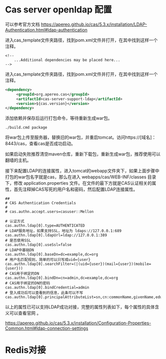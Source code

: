 # Cas server openldap 配置

可以参考官方文档 https://apereo.github.io/cas/5.3.x/installation/LDAP-Authentication.html#ldap-authentication

进入cas_template文件夹路径，找到pom.xml文件并打开，在其中找到这样一个注释。

```shell
<!--
    ...Additional dependencies may be placed here...
-->
```

进入cas_template文件夹路径，找到pom.xml文件并打开，在其中找到这样一个注释。
```xml
<dependency>
     <groupId>org.apereo.cas</groupId>
     <artifactId>cas-server-support-ldap</artifactId>
     <version>${cas.version}</version>
</dependency>
```
添加依赖并保存后运行打包命令，等待重新生成war包。
```
./build.cmd package
```

将war包上传至服务器，替换旧的war包，并重启tomcat。访问https://[域名]：8443/cas，查看cas是否成功启动。

如果启动失败推荐清空maven仓库，重新下载包，重新生成war包，推荐使用可以翻墙的主机。

接下来配置LDAP的连接属性，进入tomcat的webapp文件夹下，如果上面步骤中打包的war包名字就是cas，那么在进入 webapps/cas/WEB-INF/classes 目录下，修改 application.properties 文件。在文件的最下方就是CAS认证相关的属性，首先注释掉CAS写死的用户名和密码，然后配置LDAP连接属性。
 
 ```shell
 ##
# CAS Authentication Credentials
#
# cas.authn.accept.users=casuser::Mellon

# 认证方式
cas.authn.ldap[0].type=AUTHENTICATED
# LDAP服务地址，如果支持SSL，地址为 ldaps://127.0.0.1:689
cas.authn.ldap[0].ldapUrl=ldap://127.0.0.1:389
# 是否使用SSL
cas.authn.ldap[0].useSsl=false
# LDAP中基础DN
cas.authn.ldap[0].baseDn=dc=example,dc=org
# 用户名匹配规则，简单的可以只写成uid={user}
cas.authn.ldap[0].searchFilter=(|(uid={user})(mail={user})(mobile={user}))
# CAS用于绑定的DN
cas.authn.ldap[0].bindDn=cn=admin,dc=example,dc=org
# CAS用于绑定的DN的密码
cas.authn.ldap[0].bindCredential=admin
# 登入成功后可以查看到的信息，此条可以不写
cas.authn.ldap[0].principalAttributeList=sn,cn:commonName,givenName,eduPersonTargettedId:SOME_IDENTIFIER
 ```
 以上的属性已可以支持LDAP成功对接，完整的属性列表如下，每个属性的具体含义可以查看官网 。

https://apereo.github.io/cas/5.3.x/installation/Configuration-Properties-Common.html#ldap-connection-settings


# Redis对接
